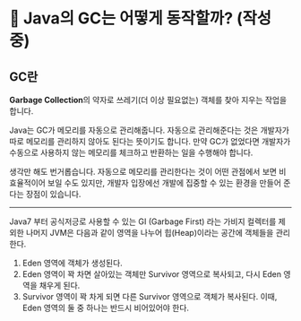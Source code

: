 # 👀 Java의 GC는 어떻게 동작할까? (작성중)

## **GC란**

**Garbage Collection**의 약자로 쓰레기(더 이상 필요없는) 객체를 찾아 지우는 작업을 합니다. 

Java는 GC가 메모리를 자동으로 관리해줍니다. 자동으로 관리해준다는 것은 개발자가 따로 메모리를 관리하지 않아도 된다는 뜻이기도 합니다. 만약 GC가 없었다면 개발자가 수동으로 사용하지 않는 메모리를 체크하고 반환하는 일을 수행해야 합니다. 

생각만 해도 번거롭습니다. 자동으로 메모리를 관리한다는 것이 어떤 관점에서 보면 비효율적이어 보일 수도 있지만, 개발자 입장에선 개발에 집중할 수 있는 환경을 만들어 준다는 장점이 있습니다. 

* * * 

Java7 부터 공식저긍로 사용할 수 있는 GI (Garbage First) 라는 가비지 컬렉터를 제외한 나머지 JVM은 다음과 같이 영역을 나누어 힙(Heap)이라는 공간에 객체들을 관리한다. 

1. Eden 영역에 객체가 생성된다. 
2. Eden 영역이 꽉 차면 살아있는 객체만 Survivor 영역으로 복사되고, 다시 Eden 영역을 채우게 된다. 
3. Survivor 영역이 꽉 차게 되면 다른 Survivor 영역으로 객체가 복사된다. 이때, Eden 영역의 둘 중 하나는 반드시 비어있어야 한다. 